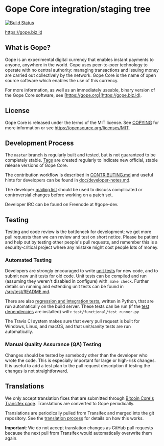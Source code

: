Gope Core integration/staging tree
=====================================

[![Build Status](https://travis-ci.org/gope-project/gope.svg?branch=master)](https://travis-ci.org/gope-project/gope)

https://gope.biz.id

What is Gope?
----------------

Gope is an experimental digital currency that enables instant payments to
anyone, anywhere in the world. Gope uses peer-to-peer technology to operate
with no central authority: managing transactions and issuing money are carried
out collectively by the network. Gope Core is the name of open source
software which enables the use of this currency.

For more information, as well as an immediately useable, binary version of
the Gope Core software, see [https://gope.org](https://gope.biz.id).

License
-------

Gope Core is released under the terms of the MIT license. See [COPYING](COPYING) for more
information or see https://opensource.org/licenses/MIT.

Development Process
-------------------

The `master` branch is regularly built and tested, but is not guaranteed to be
completely stable. [Tags](https://github.com/gope-project/gope/tags) are created
regularly to indicate new official, stable release versions of Gope Core.

The contribution workflow is described in [CONTRIBUTING.md](CONTRIBUTING.md)
and useful hints for developers can be found in [doc/developer-notes.md](doc/developer-notes.md).

The developer [mailing list](https://groups.google.com/forum/#!forum/gope-dev)
should be used to discuss complicated or controversial changes before working
on a patch set.

Developer IRC can be found on Freenode at #gope-dev.

Testing
-------

Testing and code review is the bottleneck for development; we get more pull
requests than we can review and test on short notice. Please be patient and help out by testing
other people's pull requests, and remember this is a security-critical project where any mistake might cost people
lots of money.

### Automated Testing

Developers are strongly encouraged to write [unit tests](src/test/README.md) for new code, and to
submit new unit tests for old code. Unit tests can be compiled and run
(assuming they weren't disabled in configure) with: `make check`. Further details on running
and extending unit tests can be found in [/src/test/README.md](/src/test/README.md).

There are also [regression and integration tests](/test), written
in Python, that are run automatically on the build server.
These tests can be run (if the [test dependencies](/test) are installed) with: `test/functional/test_runner.py`

The Travis CI system makes sure that every pull request is built for Windows, Linux, and macOS, and that unit/sanity tests are run automatically.

### Manual Quality Assurance (QA) Testing

Changes should be tested by somebody other than the developer who wrote the
code. This is especially important for large or high-risk changes. It is useful
to add a test plan to the pull request description if testing the changes is
not straightforward.

Translations
------------

We only accept translation fixes that are submitted through [Bitcoin Core's Transifex page](https://www.transifex.com/projects/p/bitcoin/).
Translations are converted to Gope periodically.

Translations are periodically pulled from Transifex and merged into the git repository. See the
[translation process](doc/translation_process.md) for details on how this works.

**Important**: We do not accept translation changes as GitHub pull requests because the next
pull from Transifex would automatically overwrite them again.
